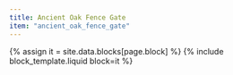 ```yaml
---
title: Ancient Oak Fence Gate
item: "ancient_oak_fence_gate"
---
```


{% assign it = site.data.blocks[page.block] %}
{% include block_template.liquid block=it %}

